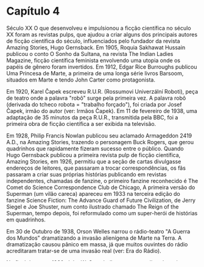 # Capítulo 4
Século XX
O que desenvolveu e impulsionou a ficção científica no século XX foram as revistas pulps, que ajudou a criar alguns dos principais autores de ficção científica do século, influenciados pelo fundador da revista Amazing Stories, Hugo Gernsback. Em 1905, Roquia Sakhawat Hussain publicou o conto O Sonho da Sultana, na revista The Indian Ladies Magazine, ficção científica feminista envolvendo uma utopia onde os papéis de gênero foram invertidos. Em 1912, Edgar Rice Burroughs publicou Uma Princesa de Marte, a primeira de uma longa série livros Barsoom, situados em Marte e tendo John Carter como protagonista.

Em 1920, Karel Čapek escreveu R.U.R. (Rossumovi Univerzální Roboti), peça de teatro onde a palavra "robô" surge pela primeira vez. A palavra robô (derivada do tcheco robota = "trabalho forçado"), foi criada por Josef Čapek, irmão do autor  (ver: Irmãos Čapek). Em 11 de fevereiro de 1938, uma adaptação de 35 minutos da peça R.U.R., transmitida pela BBC, foi a primeira obra de ficção científica a ser exibida na televisão.

Em 1928, Philip Francis Nowlan publicou seu aclamado Armageddon 2419 A.D., na Amazing Stories, trazendo o personagem Buck Rogers, que gerou quadrinhos que rapidamente fizeram sucesso entre o público. Quando Hugo Gernsback publicou a primeira revista pulp de ficção científica, Amazing Stories, em 1926, permitiu que a seção de cartas divulgasse endereços de leitores, que passaram a trocar correspondências, os fãs passaram a criar suas próprias histórias publicando em revistas independentes, chamadas de fanzine, o primeiro fanzine reconhecido é The Comet do Science Correspondence Club de Chicago, A primeira versão do Superman (um vilão careca) apareceu em 1933 na terceira edição do fanzine Science Fiction: The Advance Guard of Future Civilization, de Jerry Siegel e Joe Shuster, num conto ilustrado chamado The Reign of the Superman, tempo depois, foi reformulado como um super-herói de histórias em quadrinhos.

Em 30 de Outubro de 1938, Orson Welles narrou o rádio-teatro "A Guerra dos Mundos" dramatizando a invasão alienígena de Marte na Terra. A dramatização causou pânico em massa, já que muitos ouvintes do rádio acreditaram tratar-se de uma invasão real (ver: Era do Rádio).

No final dos anos 1930, John W. Campbell tornou-se o editor da revista Astounding Science Fiction, gerando uma grande massa de leitores e escritores, principalmente em Nova Iorque. O grupo dos chamados futuristas incluíam Isaac Asimov, Damon Knight, Donald A. Wollheim, Frederik Pohl, James Blish, Judith Merril e vários outros, como Robert A. Heinlein, Arthur C. Clarke, Olaf Stapledon, e A. E. van Vogt. Fora da influência editorial de Campbell, outros autores vinham se destacando, como Ray Bradbury, Stanisław Lem e Yevgeny Zamyatin. O trabalho de John Campbeel é considerado o começo da Era de Ouro da ficção científica, caracterizada principalmente por histórias de ficção científica que celebram o progresso e o avanço científico. Esta era durou até o pós-Segunda Guerra Mundial e seus avanços tecnológicos e científicos, com o surgimento de novas revistas, como a Galaxy, editada por H. L. Gold, e com novos autores escrevendo enredos com ênfase nas ciências sociais ao invés das ciências exatas.
